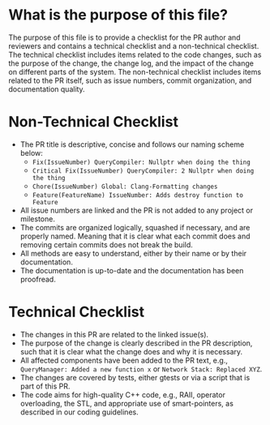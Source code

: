 # What is the purpose of this file?
The purpose of this file is to provide a checklist for the PR author and reviewers and contains a technical checklist and a non-technical checklist. 
The technical checklist includes items related to the code changes, such as the purpose of the change, the change log, and the impact of the change on different parts of the system. 
The non-technical checklist includes items related to the PR itself, such as issue numbers, commit organization, and documentation quality.

# Non-Technical Checklist
- The PR title is descriptive, concise and follows our naming scheme below:
  - `Fix(IssueNumber) QueryCompiler: Nullptr when doing the thing`
  - `Critical Fix(IssueNumber) QueryCompiler: 2 Nullptr when doing the thing`
  - `Chore(IssueNumber) Global: Clang-Formatting changes`
  - `Feature(FeatureName) IssueNumber: Adds destroy function to Feature`
- All issue numbers are linked and the PR is not added to any project or milestone.
- The commits are organized logically, squashed if necessary, and are properly named. Meaning that it is clear what each commit does and removing certain commits does not break the build.
- All methods are easy to understand, either by their name or by their documentation.
- The documentation is up-to-date and the documentation has been proofread.

# Technical Checklist
- The changes in this PR are related to the linked issue(s).
- The purpose of the change is clearly described in the PR description, such that it is clear what the change does and why it is necessary.
- All affected components have been added to the PR text, e.g., `QueryManager: Added a new function x` or `Network Stack: Replaced XYZ`. 
- The changes are covered by tests, either gtests or via a script that is part of this PR.
- The code aims for high-quality C++ code, e.g., RAII, operator overloading, the STL, and appropriate use of smart-pointers, as described in our coding guidelines.
